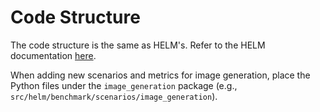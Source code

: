 # Code Structure

The code structure is the same as HELM's.
Refer to the HELM documentation [here](https://crfm-helm.readthedocs.io/en/latest/code/).

When adding new scenarios and metrics for image generation, place the Python files under the `image_generation` package 
(e.g., `src/helm/benchmark/scenarios/image_generation`).